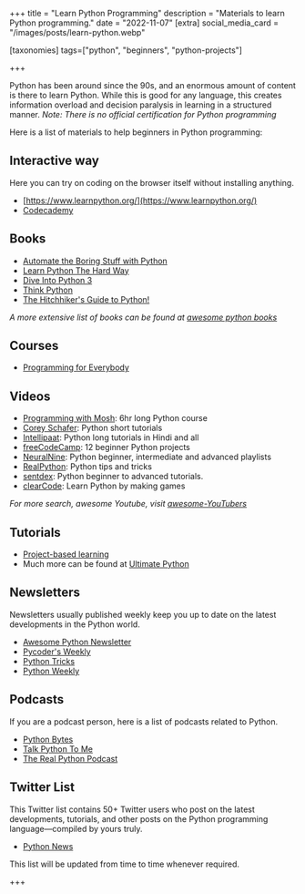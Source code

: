 +++
title = "Learn Python Programming"
description = "Materials to learn Python programming."
date = "2022-11-07"
[extra]
social_media_card = "/images/posts/learn-python.webp"

[taxonomies]
tags=["python", "beginners",  "python-projects"]

+++

Python has been around since the 90s, and an enormous amount of content is there to learn Python. While this is good for any language, this creates information overload and decision paralysis in learning in a structured manner. _Note: There is no official certification for Python programming_

Here is a list of materials to help beginners in Python programming:

## Interactive way

Here you can try on coding on the browser itself without installing anything.

- [https://www.learnpython.org/](https://www.learnpython.org/)
- [Codecademy](https://www.codecademy.com/learn/learn-python-3)

## Books

- [Automate the Boring Stuff with Python](https://automatetheboringstuff.com/2e/chapter0/)
- [Learn Python The Hard Way](https://learnpythonthehardway.org/book/)
- [Dive Into Python 3](https://diveinto.org/python3/table-of-contents.html)
- [Think Python](https://greenteapress.com/thinkpython2/html/thinkpython2002.html)
- [The Hitchhiker's Guide to Python!](https://docs.python-guide.org/#the-hitchhiker-s-guide-to-python)

_A more extensive list of books can be found at_ [_awesome python books_](https://github.com/junnplus/awesome-python-books)

## Courses

- [Programming for Everybody](https://www.coursera.org/learn/python)

## Videos

- [Programming with Mosh](https://www.youtube.com/watch?v=_uQrJ0TkZlc): 6hr long Python course
- [Corey Schafer](https://www.youtube.com/c/Coreyms/playlists): Python short tutorials
- [Intellipaat](https://www.youtube.com/c/Intellipaat/search?query=python): Python long tutorials in Hindi and all
- [freeCodeCamp](https://www.youtube.com/watch?v=8ext9G7xspg): 12 beginner Python projects
- [NeuralNine](https://www.youtube.com/c/NeuralNine/playlists): Python beginner, intermediate and advanced playlists
- [RealPython](https://www.youtube.com/c/realpython): Python tips and tricks
- [sentdex](https://www.youtube.com/c/sentdex/featured): Python beginner to advanced tutorials.
- [clearCode](https://www.youtube.com/watch?v=mDKM-JtUhhc): Learn Python by making games

_For more search, awesome Youtube, visit_ [_awesome-YouTubers_](https://github.com/JoseDeFreitas/awesome-youtubers)

## Tutorials

- [Project-based learning](https://github.com/practical-tutorials/project-based-learning#python)
- Much more can be found at [Ultimate Python](https://github.com/huangsam/ultimate-python)

## Newsletters

Newsletters usually published weekly keep you up to date on the latest developments in the Python world.

- [Awesome Python Newsletter](https://python.libhunt.com/newsletter)
- [Pycoder's Weekly](https://pycoders.com/)
- [Python Tricks](https://realpython.com/python-tricks/)
- [Python Weekly](https://www.pythonweekly.com/)

## Podcasts

If you are a podcast person, here is a list of podcasts related to Python.

- [Python Bytes](https://pythonbytes.fm)
- [Talk Python To Me](https://talkpython.fm/)
- [The Real Python Podcast](https://realpython.com/podcasts/rpp/)

## Twitter List

This Twitter list contains 50+ Twitter users who post on the latest developments, tutorials, and other posts on the Python programming language—compiled by yours truly.

- [Python News](https://twitter.com/i/lists/1270832890134159360)

This list will be updated from time to time whenever required.

+++
